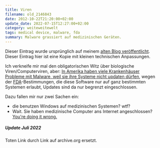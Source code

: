 ```yaml
---
title: Viren
filename: old_2146843
date: 2012-10-22T21:20:00+02:00
update_date: 2022-07-15T12:27:00+02:00
category: weiteweitewelt
tags: medical device, malware, fda
summary: Malware grassiert auf medizinischen Geräten.
---
```

Dieser Eintrag wurde ursprünglich auf meinem [alten Blog veröffentlicht](https://stu.blogger.de/stories/2146843/). Dieser Eintrag hier ist eine Kopie mit kleinen technischen Anpassungen.

Ich verkneife mir mal den obligatorischen Witz über biologische Viren/Computerviren, aber:
[In Amerika haben viele Krankenhäuser Probleme mit Malware, weil sie ihre Systeme nicht updaten dürfen](https://web.archive.org/web/20121219000022/http://www.technologyreview.com/news/429616/computer-viruses-are-rampant-on-medical-devices-in-hospitals/), wegen der [FDA](https://de.wikipedia.org/wiki/FDA)-Bestimmungen, die diese Software nur auf ganz bestimmten Systemen erlaubt, Updates sind da nur begrenzt eingeschlossen.

Dazu fallen mir nur zwei Sachen ein:

- die benutzen Windows auf medizinischen Systemen? wtf?
- Wait. Sie haben medizinische Computer ans Internet angeschlossen? [You're doing it wrong.](https://xkcd.com/463/)

##### Update Juli 2022

Toten Link durch Link auf archive.org ersetzt.
